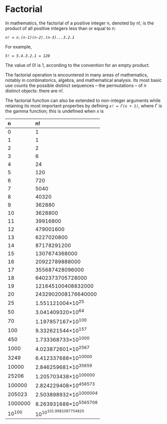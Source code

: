 # Factorial

In mathematics, the factorial of a positive integer n, denoted by n!, is the product of all positive integers less than or equal to n:

*`n! = n.(n-1)(n-2).(n-3)...3.2.1`*

For example,

*`5! = 5.4.3.2.1 = 120`*

The value of 0! is 1, according to the convention for an empty product.

The factorial operation is encountered in many areas of mathematics, notably in combinatorics, algebra, and mathematical analysis. Its most basic use counts the possible distinct sequences – the permutations – of *n* distinct objects: there are *n!*.

The factorial function can also be extended to non-integer arguments while retaining its most important properties by defining *`x! = Γ(x + 1)`*, where *Γ* is the gamma function; this is undefined when *x* is

|n|n!|
|:-----|:-----|
|0|1|
|1|1|
|2|2|
|3|6|
|4|24|
|5|120|
|6|720|
|7|5040|
|8|40320|
|9|362880|
|10|3628800|
|11|39916800|
|12|479001600|
|13|6227020800|
|14|87178291200|
|15|1307674368000|
|16|20922789888000|
|17|355687428096000|
|18|6402373705728000|
|19|121645100408832000|
|20|2432902008176640000|
|25|1.551121004×10<sup>25</sup>|
|50|3.041409320×10<sup>64</sup>|
|70|1.197857167×10<sup>100</sup>|
|100|9.332621544×10<sup>157</sup>|
|450|1.733368733×10<sup>1000</sup>|
|1000|4.023872601×10<sup>2567</sup>|
|3249|6.412337688×10<sup>10000</sup>|
|10000|2.846259681×10<sup>35659</sup>|
|25206|1.205703438×10<sup>100000</sup>|
|100000|2.824229408×10<sup>456573</sup>|
|205023|2.503898932×10<sup>1000004</sup>|
|1000000|8.263931688×10<sup>5565708</sup>|
|10<sup>100|10<sup>10<sup>101.9981097754820</sup></sup>|